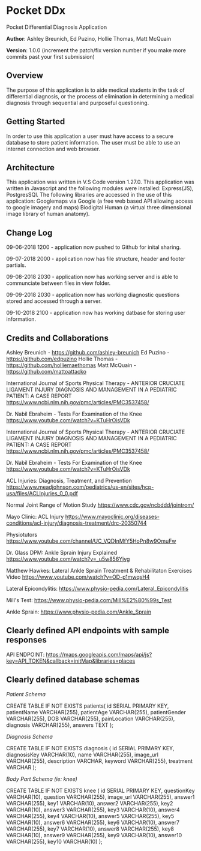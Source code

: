 # Pocket DDx
Pocket Differential Diagnosis Application

**Author**: Ashley Breunich, Ed Puzino, Hollie Thomas, Matt McQuain

**Version**: 1.0.0 (increment the patch/fix version number if you make more commits past your first submission)


## Overview
The purpose of this application is to aide medical students in the task of differential diagnosis, or the process of elimination in determining a medical diagnosis through sequential and purposeful questioning. 


## Getting Started
In order to use this application a user must have access to a secure database to store patient information. The user must be able to use an internet connection and web browser. 


## Architecture
This application was written in V.S Code version 1.27.0. This application was written in Javascript and the following modules were installed: Express(JS), PostgresSQl. 
The following libraries are accessed in the use of this application: Googlemaps via Google (a free web based API allowing access to google imagery and maps) Biodigital Human (a virtual three dimensional image library of human anatomy).


## Change Log
09-06-2018 1200 - application now pushed to Github for inital sharing. 

09-07-2018 2000 - application now has file structure, header and footer partials.

09-08-2018 2030 - application now has working server and is able to communciate between files in view folder. 

09-09-2018 2030 - application now has working diagnostic questions stored and accessed through a server. 

09-10-2018 2100 - application now has working datbase for storing user information. 


## Credits and Collaborations

Ashley Breunich - https://github.com/ashley-breunich 
Ed Puzino - https://github.com/edpuzino
Hollie Thomas - https://github.com/holliemaethomas
Matt McQuain - https://github.com/mattoattacko

International Journal of Sports Physical Therapy - ANTERIOR CRUCIATE LIGAMENT INJURY DIAGNOSIS AND MANAGEMENT IN A PEDIATRIC PATIENT: A CASE REPORT
https://www.ncbi.nlm.nih.gov/pmc/articles/PMC3537458/

Dr. Nabil Ebraheim - Tests For Examination of the Knee
https://www.youtube.com/watch?v=KTuHrOisVDk

International Journal of Sports Physical Therapy - ANTERIOR CRUCIATE LIGAMENT INJURY DIAGNOSIS AND MANAGEMENT IN A PEDIATRIC PATIENT: A CASE REPORT https://www.ncbi.nlm.nih.gov/pmc/articles/PMC3537458/

Dr. Nabil Ebraheim - Tests For Examination of the Knee https://www.youtube.com/watch?v=KTuHrOisVDk

ACL Injuries: Diagnosis, Treatment, and Prevention https://www.meadjohnson.com/pediatrics/us-en/sites/hcp-usa/files/ACLInjuries_0_0.pdf

Normal Joint Range of Motion Study https://www.cdc.gov/ncbddd/jointrom/

Mayo Clinic: ACL Injury https://www.mayoclinic.org/diseases-conditions/acl-injury/diagnosis-treatment/drc-20350744

Physiotutors https://www.youtube.com/channel/UC_VQDInMfY5HoPn8w9OmuFw

Dr. Glass DPM: Ankle Sprain Injury Explained https://www.youtube.com/watch?v=_u5w856Yjvg

Matthew Hawkes: Lateral Ankle Sprain Treatment & Rehabilitaton Exercises Video https://www.youtube.com/watch?v=OD-p1mwqsH4

Lateral Epicondylitis: https://www.physio-pedia.com/Lateral_Epicondylitis

Mill's Test: https://www.physio-pedia.com/Mill%E2%80%99s_Test

Ankle Sprain: https://www.physio-pedia.com/Ankle_Sprain


## Clearly defined API endpoints with sample responses

API ENDPOINT: https://maps.googleapis.com/maps/api/js?key=API_TOKEN&callback=initMap&libraries=places


## Clearly defined database schemas
*Patient Schema*

CREATE TABLE IF NOT EXISTS
    patients(
      id SERIAL PRIMARY KEY,
      patientName VARCHAR(255),
      patientAge VARCHAR(255),
      patientGender VARCHAR(255),
      DOB VARCHAR(255),
      painLocation VARCHAR(255),
      diagnosis VARCHAR(255),
      answers TEXT
    );

*Diagnosis Schema*

CREATE TABLE IF NOT EXISTS
    diagnosis (
      id SERIAL PRIMARY KEY,
      diagnosisKey VARCHAR(10),
      name VARCHAR(255),
      image_url VARCHAR(255),
      description VARCHAR,
      keyword VARCHAR(255),
      treatment VARCHAR
    );

*Body Part Schema (ie: knee)*

CREATE TABLE IF NOT EXISTS knee (
  id SERIAL PRIMARY KEY,
  questionKey VARCHAR(10),
  question VARCHAR(255),
	image_url VARCHAR(255),
  answer1 VARCHAR(255),
  key1 VARCHAR(10),
  answer2 VARCHAR(255),
  key2 VARCHAR(10),
  answer3 VARCHAR(255),
  key3 VARCHAR(10),
  answer4 VARCHAR(255),
  key4 VARCHAR(10),
  answer5 VARCHAR(255),
  key5 VARCHAR(10),
  answer6 VARCHAR(255),
  key6 VARCHAR(10),
  answer7 VARCHAR(255),
  key7 VARCHAR(10),
  answer8 VARCHAR(255),
  key8 VARCHAR(10),
  answer9 VARCHAR(255),
  key9 VARCHAR(10),
  answer10 VARCHAR(255),
  key10 VARCHAR(10)
);


